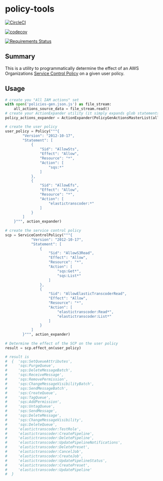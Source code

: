# policy-tools

[![CircleCI](https://circleci.com/gh/samkeen/policy-tools.svg?style=svg)](https://circleci.com/gh/samkeen/policy-tools)

[![codecov](https://codecov.io/gh/samkeen/policy-tools/branch/master/graph/badge.svg)](https://codecov.io/gh/samkeen/policy-tools)

[![Requirements Status](https://requires.io/github/samkeen/policy-tools/requirements.svg?branch=master)](https://requires.io/github/samkeen/policy-tools/requirements/?branch=master)

## Summary

This is a utility to programmatically determine the effect of an AWS Organizations 
[Service Control Policy](https://docs.aws.amazon.com/organizations/latest/userguide/orgs_manage_policies_scp.html) 
on a given user policy.

## Usage

```python
# create you "All IAM actions" set
with open('policies-gen.json.js') as file_stream:
    all_actions_source_data = file_stream.read()
# create your ActionExpander utility (it simply expands glob statements 's3:*' into the full matched set of IAM actions)
policy_actions_expander = ActionExpander(PolicyGenActionsMasterList(all_actions_source_data))

# create the user policy
user_policy = Policy("""{
        "Version": "2012-10-17",
        "Statement": [
            {
                "Sid": "AllowSts",
                "Effect": "Allow",
                "Resource": "*",
                "Action": [
                    "sqs:*"
                ]
            },
            {
                "Sid": "AllowEfs",
                "Effect": "Allow",
                "Resource": "*",
                "Action": [
                    "elastictranscoder:*"
                ]
            }
        ]
    }""", action_expander)
    
# create the service control policy
scp = ServiceControlPolicy("""{
            "Version": "2012-10-17",
            "Statement": [
                {
                    "Sid": "AllowS3Read",
                    "Effect": "Allow",
                    "Resource": "*",
                    "Action": [
                        "sqs:Get*",
                        "sqs:List*"
                    ]
                },
                {
                    "Sid": "AllowElasticTranscoderRead",
                    "Effect": "Allow",
                    "Resource": "*",
                    "Action": [
                        "elastictranscoder:Read*",
                        "elastictranscoder:List*"
                    ]
                }
            ]
        }""", action_expander) 
        
# Determine the effect of the SCP on the user policy
result = scp.effect_on(user_policy)

# result is
#  {  'sqs:SetQueueAttributes',
#     'sqs:PurgeQueue',
#     'sqs:DeleteMessageBatch',
#     'sqs:ReceiveMessage',
#     'sqs:RemovePermission',
#     'sqs:ChangeMessageVisibilityBatch',
#     'sqs:SendMessageBatch',
#     'sqs:CreateQueue',
#     'sqs:TagQueue',
#     'sqs:AddPermission',
#     'sqs:UntagQueue',
#     'sqs:SendMessage',
#     'sqs:DeleteMessage',
#     'sqs:ChangeMessageVisibility',
#     'sqs:DeleteQueue',
#     'elastictranscoder:TestRole',
#     'elastictranscoder:CreatePipeline',
#     'elastictranscoder:DeletePipeline',
#     'elastictranscoder:UpdatePipelineNotifications',
#     'elastictranscoder:DeletePreset',
#     'elastictranscoder:CancelJob',
#     'elastictranscoder:CreateJob',
#     'elastictranscoder:UpdatePipelineStatus',
#     'elastictranscoder:CreatePreset',
#     'elastictranscoder:UpdatePipeline'
#  }
 
```